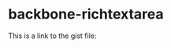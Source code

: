 backbone-richtextarea
=====================


This is a link to the gist file: <script src="https://gist.github.com/4444437.js"></script>
